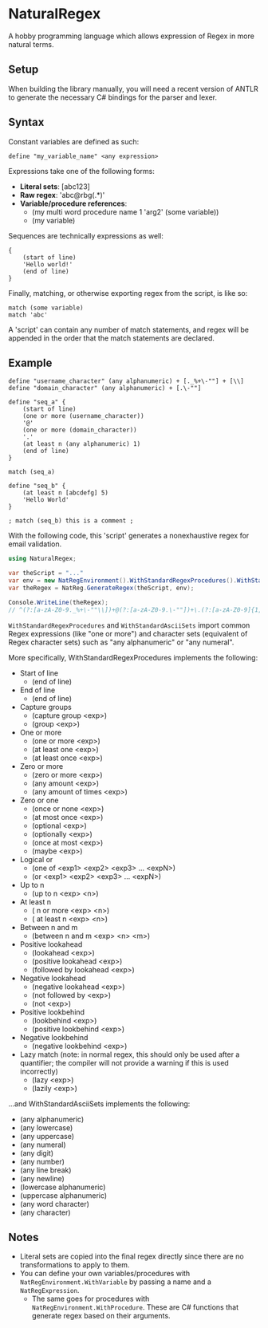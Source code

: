 ﻿# NaturalRegex

A hobby programming language which allows expression of Regex in more natural terms.

## Setup

When building the library manually, you will need a recent version of ANTLR to generate the necessary C# bindings 
for the parser and lexer.

## Syntax

Constant variables are defined as such:

```
define "my_variable_name" <any expression>
```

Expressions take one of the following forms:

* **Literal sets**: \[abc123\]
* **Raw regex**: 'abc@rbg(.*)'
* **Variable/procedure references**: 
  * (my multi word procedure name 1 'arg2' (some variable))
  * (my variable)

Sequences are technically expressions as well:

```
{
    (start of line)
    'Hello world!'
    (end of line)
}
```

Finally, matching, or otherwise exporting regex from the script, is like so:

```
match (some variable)
match 'abc'
```

A 'script' can contain any number of match statements, and regex will be appended in the order that the match statements
are declared.

## Example

```
define "username_character" (any alphanumeric) + [._%+\-""] + [\\]
define "domain_character" (any alphanumeric) + [.\-""]

define "seq_a" {
	(start of line)
	(one or more (username_character))
	'@'
	(one or more (domain_character))
	'.'
	(at least n (any alphanumeric) 1)
	(end of line)
}

match (seq_a)

define "seq_b" {
	(at least n [abcdefg] 5)
	'Hello World'
}

; match (seq_b) this is a comment ;
```

With the following code, this 'script' generates a nonexhaustive regex for email validation.


```csharp
using NaturalRegex;

var theScript = "..."
var env = new NatRegEnvironment().WithStandardRegexProcedures().WithStandardAsciiSets();
var theRegex = NatReg.GenerateRegex(theScript, env);

Console.WriteLine(theRegex);
// ^(?:[a-zA-Z0-9._%+\-""\\])+@(?:[a-zA-Z0-9.\-""])+\.(?:[a-zA-Z0-9]{1,})$
```

`WithStandardRegexProcedures` and `WithStandardAsciiSets` import common Regex expressions (like "one or more") and 
character sets (equivalent of Regex character sets) such as "any alphanumeric" or "any numeral".

More specifically, WithStandardRegexProcedures implements the following:

- Start of line
  - (end of line)
- End of line
  - (end of line)
- Capture groups
  - (capture group \<exp\>)
  - (group \<exp\>)
- One or more
  - (one or more \<exp\>)
  - (at least one \<exp\>)
  - (at least once \<exp\>)
- Zero or more
  - (zero or more \<exp\>)
  - (any amount \<exp\>)
  - (any amount of times \<exp\>)
- Zero or one
  - (once or none \<exp\>)
  - (at most once \<exp\>)
  - (optional \<exp\>)
  - (optionally \<exp\>)
  - (once at most \<exp\>)
  - (maybe \<exp\>)
- Logical or
  - (one of \<exp1\> \<exp2\> \<exp3\> ... \<expN\>)
  - (or \<exp1\> \<exp2\> \<exp3\> ... \<expN\>)
- Up to n
  - (up to n \<exp\> \<n\>)
- At least n
  - ( n or more \<exp\> \<n\>)
  - ( at least n \<exp\> \<n\>)
- Between n and m
  - (between n and m \<exp\> \<n\> \<m\>)
- Positive lookahead
  - (lookahead \<exp\>)
  - (positive lookahead \<exp\>)
  - (followed by lookahead \<exp\>)
- Negative lookahead
  - (negative lookahead \<exp\>)
  - (not followed by \<exp\>)
  - (not \<exp\>)
- Positive lookbehind
  - (lookbehind \<exp\>)
  - (positive lookbehind \<exp\>)
- Negative lookbehind
  - (negative lookbehind \<exp\>)
- Lazy match (note: in normal regex, this should only be used after a quantifier; the compiler will not provide a 
warning if this is used incorrectly)
  - (lazy \<exp\>)
  - (lazily \<exp\>)

...and WithStandardAsciiSets implements the following:

- (any alphanumeric)
- (any lowercase)
- (any uppercase)
- (any numeral)
- (any digit)
- (any number)
- (any line break)
- (any newline)
- (lowercase alphanumeric)
- (uppercase alphanumeric)
- (any word character)
- (any character)


## Notes

* Literal sets are copied into the final regex directly since there are no transformations to apply to them.
* You can define your own variables/procedures with `NatRegEnvironment.WithVariable` 
by passing a name and a `NatRegExpression`. 
  * The same goes for procedures with `NatRegEnvironment.WithProcedure`. 
  These are C# functions that generate regex based on their arguments.